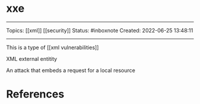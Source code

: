 # xxe
---
Topics: [[xml]] [[security]]
Status: #inboxnote
Created: 2022-06-25 13:48:11

---

This is a type of [[xml vulnerabilities]]

XML external entitity

An attack that embeds a request for a local resource

# References
